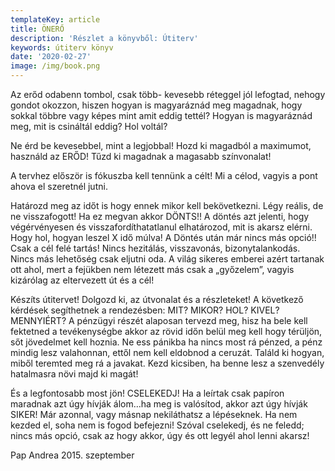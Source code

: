 ```yaml
---
templateKey: article
title: ÖNERŐ
description: 'Részlet a könyvből: Útiterv'
keywords: útiterv könyv
date: '2020-02-27'
image: /img/book.png
---
```

Az erőd odabenn tombol, csak több- kevesebb réteggel jól lefogtad, nehogy gondot okozzon, hiszen hogyan is magyaráznád meg magadnak, hogy sokkal többre vagy képes mint amit eddig tettél? Hogyan is magyaráznád meg, mit is csináltál eddig? Hol voltál?

Ne érd be kevesebbel, mint a legjobbal! Hozd ki magadból a maximumot, használd az ERŐD! Tűzd ki magadnak a magasabb színvonalat!

A tervhez először is fókuszba kell tennünk a célt! Mi a célod, vagyis a pont ahova el szeretnél jutni.

Határozd meg az időt is hogy ennek mikor kell bekövetkezni. Légy reális, de ne visszafogott! Ha ez megvan akkor DÖNTS!! A döntés azt jelenti, hogy végérvényesen és visszafordíthatatlanul elhatározod, mit is akarsz elérni. Hogy hol, hogyan leszel X idő múlva! A Döntés után már nincs más opció!! Csak a cél felé tartás! Nincs hezitálás, visszavonás, bizonytalankodás. Nincs más lehetőség csak eljutni oda. A világ sikeres emberei azért tartanak ott ahol, mert a fejükben nem létezett más csak a „győzelem”, vagyis kizárólag az eltervezett út és a cél!

Készíts útitervet! Dolgozd ki, az útvonalat és a részleteket! A következő kérdések segíthetnek a rendezésben: MIT? MIKOR? HOL? KIVEL? MENNYIÉRT? A pénzügyi részét alaposan tervezd meg, hisz ha bele kell fektetned a tevékenységbe akkor az rövid időn belül meg kell hogy térüljön, sőt jövedelmet kell hoznia. Ne ess pánikba ha nincs most rá pénzed, a pénz mindig lesz valahonnan, ettől nem kell eldobnod a ceruzát. Találd ki hogyan, miből teremted meg rá a javakat. Kezd kicsiben, ha benne lesz a szenvedély hatalmasra növi majd ki magát!

És a legfontosabb most jön! CSELEKEDJ! Ha a leírtak csak papíron maradnak azt úgy hívják álom…ha meg is valósítod, akkor azt úgy hívják SIKER! Már azonnal, vagy másnap nekiláthatsz a lépéseknek. Ha nem kezded el, soha nem is fogod befejezni! Szóval cselekedj, és ne feledd; nincs más opció, csak az hogy akkor, úgy és ott legyél ahol lenni akarsz!

Pap Andrea 2015. szeptember
